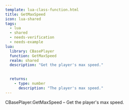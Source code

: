 ```yaml
---
template: lua-class-function.html
title: GetMaxSpeed
icon: lua-shared
tags:
  - lua
  - shared
  - needs-verification
  - needs-example
lua:
  library: CBasePlayer
  function: GetMaxSpeed
  realm: shared
  description: "Get the player's max speed."
  
  
  returns:
    - type: number
      description: "The player's max speed."
---
```


<div class="lua__search__keywords">
CBasePlayer:GetMaxSpeed &#x2013; Get the player's max speed.
</div>
